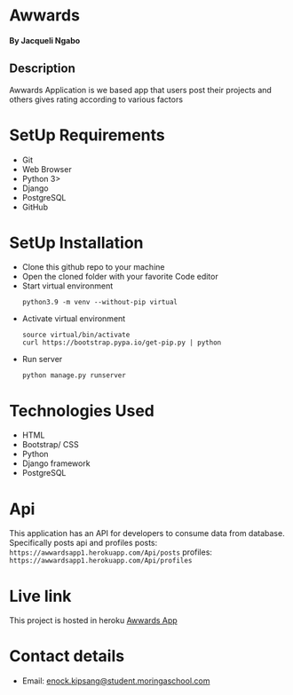 # Awwards
#### By Jacqueli Ngabo
## Description
Awwards Application is we based app that users post their projects and others gives rating according to various factors

# SetUp Requirements
* Git
* Web Browser
* Python 3>
* Django
* PostgreSQL
* GitHub

# SetUp Installation

* Clone this github repo to your machine
* Open the cloned folder with your favorite Code editor
* Start virtual environment
    ```
    python3.9 -m venv --without-pip virtual
    ```
* Activate virtual environment
    ```
   source virtual/bin/activate
   curl https://bootstrap.pypa.io/get-pip.py | python
    ```
* Run server
    ```
    python manage.py runserver
    ```

# Technologies Used
* HTML
* Bootstrap/ CSS
* Python 
* Django framework
* PostgreSQL 

# Api
This application has an API for developers to consume data from database.
Specifically posts api and profiles
posts:
    ```
    https://awwardsapp1.herokuapp.com/Api/posts
    ```
profiles:
    ```
    https://awwardsapp1.herokuapp.com/Api/profiles
    ```
# Live link
This project is hosted in heroku [Awwards App](https://awwardsapp1.herokuapp.com/)

# Contact details
* Email: enock.kipsang@student.moringaschool.com
